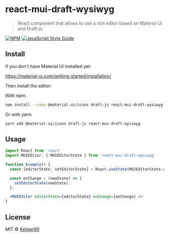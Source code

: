 # react-mui-draft-wysiwyg

> React component that allows to use a rich editor based on Material UI and Draft-js

[![NPM](https://img.shields.io/npm/v/react-mui-draft-wysiwyg.svg)](https://www.npmjs.com/package/react-mui-draft-wysiwyg) [![JavaScript Style Guide](https://img.shields.io/badge/code_style-standard-brightgreen.svg)](https://standardjs.com)

## Install
if you don't have Material UI installed yet:

https://material-ui.com/getting-started/installation/

Then install the editor:

With npm:
```bash
npm install --save @material-ui/icons draft-js react-mui-draft-wysiwyg
```
Or with yarn:
```bash
yarn add @material-ui/icons draft-js react-mui-draft-wysiwyg
```

## Usage

```jsx
import React from 'react'
import MUIEditor, { MUIEditorState } from 'react-mui-draft-wysiwyg'

function Example() {
  const [editorState, setEditorState] = React.useState(MUIEditorState.createEmpty());

  const onChange = (newState) => {
    setEditorState(newState);
  };

  <MUIEditor editorState={editorState} onChange={onChange} />
}
```

## License

MIT © [Kelsier90](https://github.com/Kelsier90)
